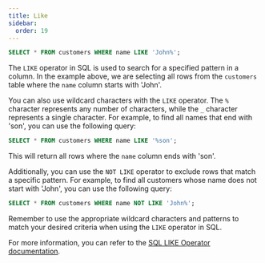 ```yaml
---
title: Like
sidebar:
  order: 19
---
```

```sql
SELECT * FROM customers WHERE name LIKE 'John%';
```

The `LIKE` operator in SQL is used to search for a specified pattern in a column. In the example above, we are selecting all rows from the `customers` table where the `name` column starts with 'John'.

You can also use wildcard characters with the `LIKE` operator. The `%` character represents any number of characters, while the `_` character represents a single character. For example, to find all names that end with 'son', you can use the following query:

```sql
SELECT * FROM customers WHERE name LIKE '%son';
```

This will return all rows where the `name` column ends with 'son'.

Additionally, you can use the `NOT LIKE` operator to exclude rows that match a specific pattern. For example, to find all customers whose name does not start with 'John', you can use the following query:

```sql
SELECT * FROM customers WHERE name NOT LIKE 'John%';
```

Remember to use the appropriate wildcard characters and patterns to match your desired criteria when using the `LIKE` operator in SQL.

For more information, you can refer to the [SQL LIKE Operator documentation](https://www.w3schools.com/sql/sql_like.asp).